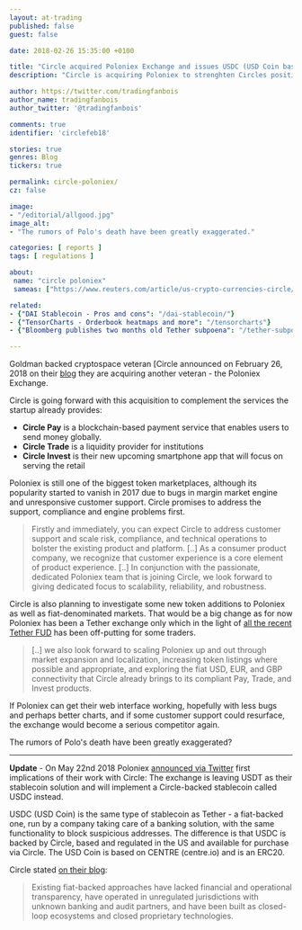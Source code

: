 ```yaml
---
layout: at-trading
published: false
guest: false

date: 2018-02-26 15:35:00 +0100

title: "Circle acquired Poloniex Exchange and issues USDC (USD Coin based on CENTRE)"
description: "Circle is acquiring Poloniex to strenghten Circles position in the blockchain space."

author: https://twitter.com/tradingfanbois
author_name: tradingfanbois
author_twitter: '@tradingfanbois'

comments: true
identifier: 'circlefeb18'

stories: true
genres: Blog
tickers: true

permalink: circle-poloniex/
cz: false

image:
- "/editorial/allgood.jpg"
image_alt:
- "The rumors of Polo's death have been greatly exaggerated."

categories: [ reports ]
tags: [ regulations ]

about:
 name: "circle poloniex"
 sameas: ["https://www.reuters.com/article/us-crypto-currencies-circle/goldman-backed-startup-circle-buys-poloniex-cryptocurrency-exchange-idUSKCN1GA1N4"]

related:
- {"DAI Stablecoin - Pros and cons": "/dai-stablecoin/"}
- {"TensorCharts - Orderbook heatmaps and more": "/tensorcharts"}
- {"Bloomberg publishes two months old Tether subpoena": "/tether-subpoena"}

---
```




Goldman backed cryptospace veteran [Circle announced on February 26, 2018 on their [blog](https://blog.circle.com/2018/02/26/circle-acquires-poloniex/) they are acquiring another veteran - the Poloniex Exchange.

Circle is going forward with this acquisition to complement the services the startup already provides:

* **Circle Pay** is a blockchain-based payment service that enables users to send money globally.
* **Circle Trade** is a liquidity provider for institutions
* **Circle Invest** is their new upcoming smartphone app that will focus on serving the retail

Poloniex is still one of the biggest token marketplaces, although its popularity started to vanish in 2017 due to bugs in margin market engine and unresponsive customer support. Circle promises to address the support, compliance and engine problems first.

> Firstly and immediately, you can expect Circle to address customer support and scale risk, compliance, and technical operations to bolster the existing product and platform. [..] As a consumer product company, we recognize that customer experience is a core element of product experience. [..] In conjunction with the passionate, dedicated Poloniex team that is joining Circle, we look forward to giving dedicated focus to scalability, reliability, and robustness.

Circle is also planning to investigate some new token additions to Poloniex as well as fiat-denominated markets. That would be a big change as for now Poloniex has been a Tether exchange only which in the light of [all the recent Tether FUD](/tether-subpoena) has been off-putting for some traders.

> [..] we also look forward to scaling Poloniex up and out through market expansion and localization, increasing token listings where possible and appropriate, and exploring the fiat USD, EUR, and GBP connectivity that Circle already brings to its compliant Pay, Trade, and Invest products.

If Poloniex can get their web interface working, hopefully with less bugs and perhaps better charts, and if some customer support could resurface, the exchange would become a serious competitor again.

The rumors of Polo\'s death have been greatly exaggerated?


_____________________________

**Update** - On May 22nd 2018 Poloniex [announced via Twitter](https://blog.circle.com/2018/05/15/circle-announces-usd-coin-bitmain-partnership-and-new-strategic-financing/) first implications of their work with Circle: The exchange is leaving USDT as their stablecoin solution and will implement a Circle-backed stablecoin called USDC instead.

USDC (USD Coin) is the same type of stablecoin as Tether - a fiat-backed one, run by a company taking care of a banking solution, with the same functionality to block suspicious addresses. The difference is that USDC is backed by Circle, based and regulated in the US and available for purchase via Circle. The USD Coin is based on CENTRE (centre.io) and is an ERC20.

Circle stated [on their blog](https://blog.circle.com/2018/05/15/circle-announces-usd-coin-bitmain-partnership-and-new-strategic-financing/):

> Existing fiat-backed approaches have lacked financial and operational transparency, have operated in unregulated jurisdictions with unknown banking and audit partners, and have been built as closed-loop ecosystems and closed proprietary technologies.
